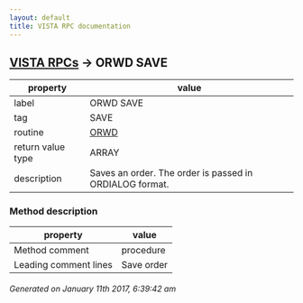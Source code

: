 ```yaml
---
layout: default
title: VISTA RPC documentation
---
```




## [VISTA RPCs](TableOfContent.md) &#8594; ORWD SAVE 

 property | value 
--- | --- 
 label | ORWD SAVE
 tag | SAVE
 routine | [ORWD](http://code.osehra.org/dox/Routine_ORWD_source.html)
 return value type | ARRAY
 description | Saves an order.  The order is passed in ORDIALOG format.


### Method description

 property | value 
--- | --- 
 Method comment | procedure
 Leading comment lines | Save order




 ###### Generated on January 11th 2017, 6:39:42 am